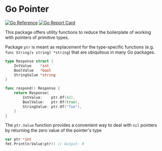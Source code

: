 # Go Pointer

[![Go Reference](https://pkg.go.dev/badge/github.com/rhartert/ptr.svg)](https://pkg.go.dev/github.com/rhartert/ptr)
[![Go Report Card](https://goreportcard.com/badge/github.com/rhartert/ptr)](https://goreportcard.com/report/github.com/rhartert/ptr)

This package offers utility functions to reduce the boilerplate of working with
pointers of primitive types. 

Package `ptr` is meant as replacement for the type-specific functions (e.g.
`func String(v string) *string`) that are ubiquitous in many Go packages.

```go
type Response struct {
    IntValue    *int
    BoolValue   *bool
    StringValue *string
}

func respond() Response {
    return Response{
        IntValue:    ptr.Of(42),
        BoolValue:   ptr.Of(true),
        StringValue: ptr.Of("foo"),
    }
}
```

The `ptr.Value` function provides a convenient way to deal with `nil`
pointers by returning the zero value of the pointer's type

```go
var ptr *int
fmt.Println(Value(ptr)) // Output: 0
```

